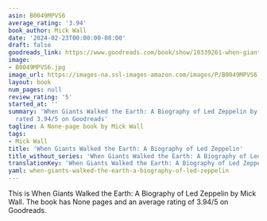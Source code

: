 ```yaml
---
asin: B0049MPVS6
average_rating: '3.94'
book_author: Mick Wall
date: '2024-02-23T00:00:00-08:00'
draft: false
goodreads_link: https://www.goodreads.com/book/show/10339261-when-giants-walked-the-earth
image:
- B0049MPVS6.jpg
image_url: https://images-na.ssl-images-amazon.com/images/P/B0049MPVS6.01._SCLZZZZZZZ.jpg
layout: book
num_pages: null
review_rating: '5'
started_at: ''
summary: 'When Giants Walked the Earth: A Biography of Led Zeppelin by Mick Wall -
  rated 3.94/5 on Goodreads'
tagline: A None-page book by Mick Wall
tags:
- Mick Wall
title: 'When Giants Walked the Earth: A Biography of Led Zeppelin'
title_without_series: 'When Giants Walked the Earth: A Biography of Led Zeppelin'
translationKey: 'When Giants Walked the Earth: A Biography of Led Zeppelin'
yaml: when-giants-walked-the-earth-a-biography-of-led-zeppelin
---
```


This is When Giants Walked the Earth: A Biography of Led Zeppelin by Mick Wall. The book has None pages and an average rating of 3.94/5 on Goodreads.